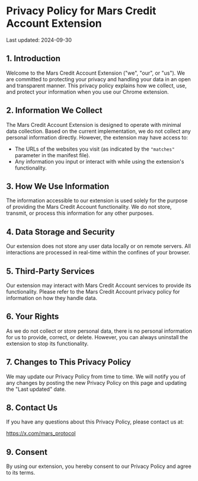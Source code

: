 # Privacy Policy for Mars Credit Account Extension

Last updated: 2024-09-30

## 1. Introduction

Welcome to the Mars Credit Account Extension ("we", "our", or "us"). We are committed to protecting your privacy and handling your data in an open and transparent manner. This privacy policy explains how we collect, use, and protect your information when you use our Chrome extension.

## 2. Information We Collect

The Mars Credit Account Extension is designed to operate with minimal data collection. Based on the current implementation, we do not collect any personal information directly. However, the extension may have access to:

- The URLs of the websites you visit (as indicated by the `"matches"` parameter in the manifest file).
- Any information you input or interact with while using the extension's functionality.

## 3. How We Use Information

The information accessible to our extension is used solely for the purpose of providing the Mars Credit Account functionality. We do not store, transmit, or process this information for any other purposes.

## 4. Data Storage and Security

Our extension does not store any user data locally or on remote servers. All interactions are processed in real-time within the confines of your browser.

## 5. Third-Party Services

Our extension may interact with Mars Credit Account services to provide its functionality. Please refer to the Mars Credit Account privacy policy for information on how they handle data.

## 6. Your Rights

As we do not collect or store personal data, there is no personal information for us to provide, correct, or delete. However, you can always uninstall the extension to stop its functionality.

## 7. Changes to This Privacy Policy

We may update our Privacy Policy from time to time. We will notify you of any changes by posting the new Privacy Policy on this page and updating the "Last updated" date.

## 8. Contact Us

If you have any questions about this Privacy Policy, please contact us at:

https://x.com/mars_protocol

## 9. Consent

By using our extension, you hereby consent to our Privacy Policy and agree to its terms.